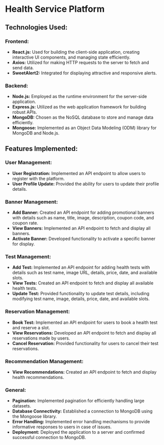# Health Service Platform

## Technologies Used:

### Frontend:
- **React.js:** Used for building the client-side application, creating interactive UI components, and managing state efficiently.
- **Axios:** Utilized for making HTTP requests to the server to fetch and send data.
- **SweetAlert2:** Integrated for displaying attractive and responsive alerts.

### Backend:
- **Node.js:** Employed as the runtime environment for the server-side application.
- **Express.js:** Utilized as the web application framework for building robust APIs.
- **MongoDB:** Chosen as the NoSQL database to store and manage data efficiently.
- **Mongoose:** Implemented as an Object Data Modeling (ODM) library for MongoDB and Node.js.

## Features Implemented:

### User Management:
- **User Registration:** Implemented an API endpoint to allow users to register with the platform.
- **User Profile Update:** Provided the ability for users to update their profile details.

### Banner Management:
- **Add Banner:** Created an API endpoint for adding promotional banners with details such as name, title, image, description, coupon code, and coupon rate.
- **View Banners:** Implemented an API endpoint to fetch and display all banners.
- **Activate Banner:** Developed functionality to activate a specific banner for display.

### Test Management:
- **Add Test:** Implemented an API endpoint for adding health tests with details such as test name, image URL, details, price, date, and available slots.
- **View Tests:** Created an API endpoint to fetch and display all available health tests.
- **Update Test:** Provided functionality to update test details, including modifying test name, image, details, price, date, and available slots.

### Reservation Management:
- **Book Test:** Implemented an API endpoint for users to book a health test and reserve a slot.
- **View Reservations:** Developed an API endpoint to fetch and display all reservations made by users.
- **Cancel Reservation:** Provided functionality for users to cancel their test reservations.

### Recommendation Management:
- **View Recommendations:** Created an API endpoint to fetch and display health recommendations.

### General:
- **Pagination:** Implemented pagination for efficiently handling large datasets.
- **Database Connectivity:** Established a connection to MongoDB using the Mongoose library.
- **Error Handling:** Implemented error handling mechanisms to provide informative responses to users in case of issues.
- **Deployment:** Deployed the application to a server and confirmed successful connection to MongoDB.

